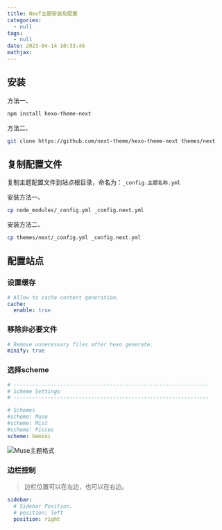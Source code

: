 ```yaml
---
title: NexT主题安装及配置
categories:
  - null
tags:
  - null
date: 2023-04-14 10:33:46
mathjax:
---
```


## 安装

方法一、

```bash
npm install hexo-theme-next
```

方法二、

```bash
git clone https://github.com/next-theme/hexo-theme-next themes/next
```

## 复制配置文件

复制主题配置文件到站点根目录，命名为：`_config.主题名称.yml`

安装方法一、

```bash
cp node_modules/_config.yml _config.next.yml
```

安装方法二、

```bash
cp themes/next/_config.yml _config.next.yml
```

<!--more-->

## 配置站点

### 设置缓存

```yaml
# Allow to cache content generation.
cache:
  enable: true
```

### 移除非必要文件

```yaml
# Remove unnecessary files after hexo generate.
minify: true
```

### 选择scheme

```yaml
# ---------------------------------------------------------------
# Scheme Settings
# ---------------------------------------------------------------

# Schemes
#scheme: Muse
#scheme: Mist
#scheme: Pisces
scheme: Gemini
```

![Muse主题格式](image-20230404080424072.jpg)

### 边栏控制

> 边栏位置可以在左边，也可以在右边。

```yaml
sidebar:
  # Sidebar Position.
  # position: left
  position: right
```

